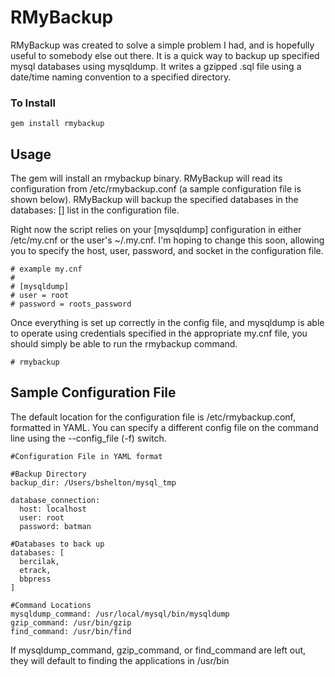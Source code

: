 # RMyBackup

RMyBackup was created to solve a simple problem I had, and is hopefully useful to somebody else out there. It is a quick way to backup up specified mysql databases using mysqldump. It writes a gzipped .sql file using a date/time naming convention to a specified directory.

### To Install
    gem install rmybackup
    
## Usage

The gem will install an rmybackup binary. RMyBackup will read its configuration from /etc/rmybackup.conf (a sample configuration file is shown below). RMyBackup will backup the specified databases in the databases: [] list in the configuration file.

Right now the script relies on your [mysqldump] configuration in either /etc/my.cnf or the user's ~/.my.cnf. I'm hoping to change this soon, allowing you to specify the host, user, password, and socket in the configuration file.

    # example my.cnf
    #
    # [mysqldump]
    # user = root
    # password = roots_password
    

Once everything is set up correctly in the config file, and mysqldump is able to operate using credentials specified in the appropriate my.cnf file, you should simply be able to run the rmybackup command.

    # rmybackup


## Sample Configuration File

The default location for the configuration file is /etc/rmybackup.conf, formatted in YAML. You can specify a different config file on the command line using the --config_file (-f) switch.

    #Configuration File in YAML format

    #Backup Directory
    backup_dir: /Users/bshelton/mysql_tmp

    database_connection:
      host: localhost
      user: root
      password: batman

    #Databases to back up
    databases: [
      bercilak,
      etrack,
      bbpress
    ]

    #Command Locations
    mysqldump_command: /usr/local/mysql/bin/mysqldump
    gzip_command: /usr/bin/gzip
    find_command: /usr/bin/find
    
If mysqldump_command, gzip_command, or find_command are left out, they will default to finding the applications in /usr/bin
